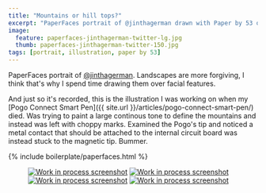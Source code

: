 ```yaml
---
title: "Mountains or hill tops?"
excerpt: "PaperFaces portrait of @jinthagerman drawn with Paper by 53 on an iPad."
image: 
  feature: paperfaces-jinthagerman-twitter-lg.jpg
  thumb: paperfaces-jinthagerman-twitter-150.jpg
tags: [portrait, illustration, paper by 53]
---
```


PaperFaces portrait of [@jinthagerman](http://twitter.com/jinthagerman). Landscapes are more forgiving, I think that's why I spend time drawing them over facial features.

And just so it's recorded, this is the illustration I was working on when my [Pogo Connect Smart Pen]({{ site.url }}/articles/pogo-connect-smart-pen/) died. Was trying to paint a large continous tone to define the mountains and instead was left with choppy marks. Examined the Pogo's tip and noticed a metal contact that should be attached to the internal circuit board was instead stuck to the magnetic tip. Bummer.

{% include boilerplate/paperfaces.html %}

<figure class="half">
	<a href="{{ site.url }}/images/paperfaces-jinthagerman-process-1-lg.jpg"><img src="{{ site.url }}/images/paperfaces-jinthagerman-process-1-600.jpg" alt="Work in process screenshot"></a>
	<a href="{{ site.url }}/images/paperfaces-jinthagerman-process-2-lg.jpg"><img src="{{ site.url }}/images/paperfaces-jinthagerman-process-2-600.jpg" alt="Work in process screenshot"></a>
	<a href="{{ site.url }}/images/paperfaces-jinthagerman-process-3-lg.jpg"><img src="{{ site.url }}/images/paperfaces-jinthagerman-process-3-600.jpg" alt="Work in process screenshot"></a>
	<a href="{{ site.url }}/images/paperfaces-jinthagerman-process-4-lg.jpg"><img src="{{ site.url }}/images/paperfaces-jinthagerman-process-4-600.jpg" alt="Work in process screenshot"></a>
</figure>